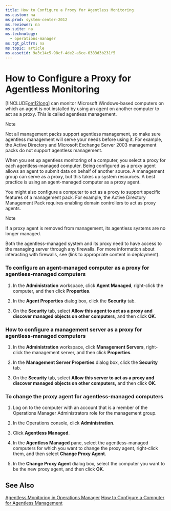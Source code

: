 ```yaml
---
title: How to Configure a Proxy for Agentless Monitoring
ms.custom: na
ms.prod: system-center-2012
ms.reviewer: na
ms.suite: na
ms.technology: 
  - operations-manager
ms.tgt_pltfrm: na
ms.topic: article
ms.assetid: 9a3c14c5-98cf-4de2-a6ce-6383d3b231f5
---
```

# How to Configure a Proxy for Agentless Monitoring
[!INCLUDE[om12long](./Token/om12long_md.md)] can monitor Microsoft Windows\-based computers on which an agent is not installed by using an agent on another computer to act as a proxy. This is called agentless management.

> [!NOTE]
> Not all management packs support agentless management, so make sure agentless management will serve your needs before using it. For example, the Active Directory and Microsoft Exchange Server 2003 management packs do not support agentless management.

When you set up agentless monitoring of a computer, you select a proxy for each agentless\-managed computer. Being configured as a proxy agent allows an agent to submit data on behalf of another source. A management group can serve as a proxy, but this takes up system resources. A best practice is using an agent\-managed computer as a proxy agent.

You might also configure a computer to act as a proxy to support specific features of a management pack. For example, the Active Directory Management Pack requires enabling domain controllers to act as proxy agents.

> [!NOTE]
> If a proxy agent is removed from management, its agentless systems are no longer managed.

Both the agentless\-managed system and its proxy need to have access to the managing server through any firewalls. For more information about interacting with firewalls, see \(link to appropriate content in deployment\).

### To configure an agent\-managed computer as a proxy for agentless\-managed computers

1.  In the **Administration** workspace, click **Agent Managed**, right\-click the computer, and then click **Properties**.

2.  In the **Agent Properties** dialog box, click the **Security** tab.

3.  On the **Security** tab, select **Allow this agent to act as a proxy and discover managed objects on other computers**, and then click **OK**.

### How to configure a management server as a proxy for agentless\-managed computers

1.  In the **Administration** workspace, click **Management Servers**, right\-click the management server, and then click **Properties**.

2.  In the **Management Server Properties** dialog box, click the **Security** tab.

3.  On the **Security** tab, select **Allow this server to act as a proxy and discover managed objects on other computers,** and then click **OK**.

### To change the proxy agent for agentless\-managed computers

1.  Log on to the computer with an account that is a member of the Operations Manager Administrators role for the management group.

2.  In the Operations console, click **Administration**.

3.  Click **Agentless Managed**.

4.  In the **Agentless Managed** pane, select the agentless\-managed computers for which you want to change the proxy agent, right\-click them, and then select **Change Proxy Agent**.

5.  In the **Change Proxy Agent** dialog box, select the computer you want to be the new proxy agent, and then click **OK**.

## See Also
[Agentless Monitoring in Operations Manager](./Agentless-Monitoring-in-Operations-Manager.md)
[How to Configure a Computer for Agentless Management](./How-to-Configure-a-Computer-for-Agentless-Management.md)


